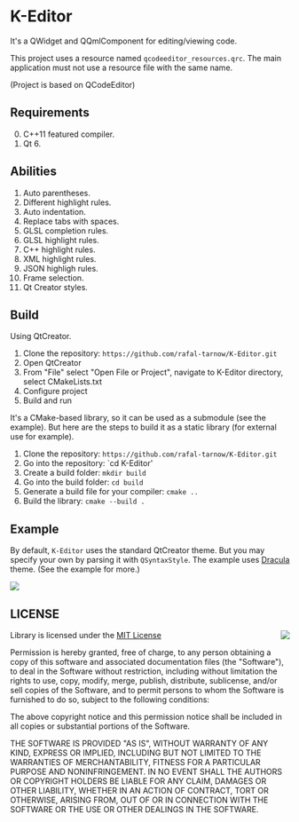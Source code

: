 # K-Editor
It's a QWidget and QQmlComponent for editing/viewing code.

This project uses a resource named `qcodeeditor_resources.qrc`. The main application
must not use a resource file with the same name.

(Project is based on QCodeEditor)

## Requirements
0. C++11 featured compiler.
0. Qt 6.

## Abilities
1. Auto parentheses.
1. Different highlight rules.
1. Auto indentation.
1. Replace tabs with spaces.
1. GLSL completion rules.
1. GLSL highlight rules.
1. C++ highlight rules.
1. XML highlight rules.
1. JSON highligh rules.
1. Frame selection.
1. Qt Creator styles.

## Build

Using QtCreator.

1. Clone the repository: `https://github.com/rafal-tarnow/K-Editor.git`
1. Open QtCreator
1. From "File" select "Open File or Project", navigate to K-Editor directory, select CMakeLists.txt
1. Configure project
1. Build and run

It's a CMake-based library, so it can be used as a submodule (see the example).
But here are the steps to build it as a static library (for external use for example).

1. Clone the repository: `https://github.com/rafal-tarnow/K-Editor.git`
1. Go into the repository: `cd K-Editor'
1. Create a build folder: `mkdir build`
1. Go into the build folder: `cd build`
1. Generate a build file for your compiler: `cmake ..`
1. Build the library: `cmake --build .`

## Example

By default, `K-Editor` uses the standard QtCreator theme. But you may specify
your own by parsing it with `QSyntaxStyle`. The example uses [Dracula](https://draculatheme.com) theme.
(See the example for more.) 

<img src="https://github.com/rafal-tarnow/K-Editor/blob/master/example/image/preview.png">

## LICENSE

<img align="right" src="http://opensource.org/trademarks/opensource/OSI-Approved-License-100x137.png">

Library is licensed under the [MIT License](https://opensource.org/licenses/MIT)

Permission is hereby granted, free of charge, to any person obtaining a copy
of this software and associated documentation files (the "Software"), to deal
in the Software without restriction, including without limitation the rights
to use, copy, modify, merge, publish, distribute, sublicense, and/or sell
copies of the Software, and to permit persons to whom the Software is
furnished to do so, subject to the following conditions:

The above copyright notice and this permission notice shall be included in all
copies or substantial portions of the Software.

THE SOFTWARE IS PROVIDED "AS IS", WITHOUT WARRANTY OF ANY KIND, EXPRESS OR
IMPLIED, INCLUDING BUT NOT LIMITED TO THE WARRANTIES OF MERCHANTABILITY,
FITNESS FOR A PARTICULAR PURPOSE AND NONINFRINGEMENT. IN NO EVENT SHALL THE
AUTHORS OR COPYRIGHT HOLDERS BE LIABLE FOR ANY CLAIM, DAMAGES OR OTHER
LIABILITY, WHETHER IN AN ACTION OF CONTRACT, TORT OR OTHERWISE, ARISING FROM,
OUT OF OR IN CONNECTION WITH THE SOFTWARE OR THE USE OR OTHER DEALINGS IN THE
SOFTWARE.
